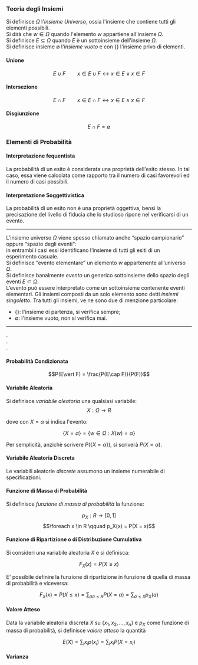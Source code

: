 ### Teoria degli Insiemi ###

Si definisce $\Omega$ l'_insieme Universo_, ossia l'insieme che contiene tutti gli elementi possibili.<br />
Si dirà che $w \in \Omega$ quando l'elemento $w$ appartiene all'insieme $\Omega$. <br />
Si definisce $E \subseteq \Omega$ quando $E$ è un sottoinsieme dell'insieme $\Omega$.<br />
Si definisce insieme $\emptyset$ l'_insieme vuoto_ e con $\{\}$ l'insieme privo di elementi.<br />

#### Unione ####

$$E \cup F \qquad x \in E \cup F \leftrightarrow x \in E \vee x \in F $$

#### Intersezione  ####

$$E \cap F \qquad x \in E \cap F \leftrightarrow x \in E \wedge x \in F $$

#### Disgiunzione ####

$$E \cap F = \emptyset $$

### Elementi di Probabilità ###

#### Interpretazione fequentista ####

La probabilità di un esito è considerata una proprietà dell'esito stesso. In tal caso, essa viene calcolata come rapporto tra il numero di casi favorevoli ed il numero di casi possibili.<br />

#### Interpretazione Soggettivistica ####

La probabilità di un esito non è una proprietà oggettiva, bensì la precisazione del livello di fiducia che lo studioso ripone nel verificarsi di un evento.<br />

--------------------------------------------------------------

L’insieme universo $\Omega$ viene spesso chiamato anche “spazio campionario” oppure “spazio degli eventi”:<br /> in entrambi i casi essi identificano l’insieme di tutti gli esiti di un esperimento casuale.<br />Si definisce “evento elementare” un elemento $w$ appartenente all’universo $\Omega$.<br />Si definisce banalmente _evento_ un generico sottoinsieme dello spazio degli eventi $E \subset \Omega$.<br />L’evento può essere interpretato come un sottoinsieme contenente eventi elementari. Gli insiemi composti da un solo elemento sono detti _insiemi singoletto_. Tra tutti gli insiemi, ve ne sono due di menzione particolare:
- $\{\}$: l'insieme di partenza, si verifica sempre;
- $\emptyset$: l'insieme vuoto, non si verifica mai.

--------------------------------------------------------------

.<br />
.<br />
.<br />

#### Probabilità Condizionata ####

$$P(E\vert F) = \frac{P(E\cap F)}{P(F)}$$

#### Variabile Aleatoria ####

Si definisce _variabile aleatoria_ una qualsiasi variabile:
$$X: \Omega \rightarrow R$$

dove con $X = \alpha$ si indica l'evento:

$$\{X = \alpha \} = \{w \in \Omega : X(w) = \alpha \}$$

Per semplicità, anzichè scrivere $P(\{X = \alpha\} )$, si scriverà $P(X = \alpha)$.<br />

#### Variabile Aleatoria Discreta ####
 
Le variabili aleatorie _discrete_ assumono un insieme numerabile di specificazioni.

#### Funzione di Massa di Probabilità ####
Si definisce _funzione di massa di probabilità_ la funzione:

$$p_X : R \rightarrow [0, 1]$$
$$\foreach x \in R \qquad p_X(x) = P(X = x)$$

#### Funzione di Ripartizione o di Distribuzione Cumulativa ####

Si consideri una variabile aleatoria $X$ e si definisca:

$$F_X(x) = P(X \leq x)$$

E' possibile definire la funzione di ripartizione in funzione di quella di massa di probabilità e viceversa:

$$F_X(x) = P(X \leq x) = \sum_{aa \leq X}P(X = a) = \sum_{a \leq X}p_X(a)$$

#### Valore Atteso ####

Data la variabile aleatoria discreta $X$ su $\{x_1, x_2, ..., x_n\}$ e $p_X$ come funzione di massa di probabilità, si definisce _valore atteso_ la quantità

$$E(X) = \sum_{i}x_{i}p(x_{i}) = \sum_{i}x_{i}P(X = x_{i})$$

#### Varianza ####

